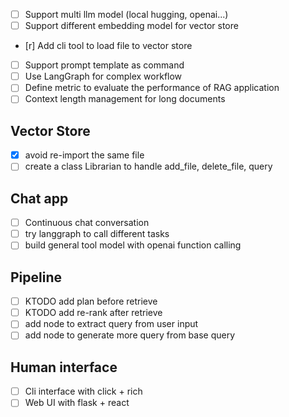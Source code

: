 - [ ] Support multi llm model (local hugging, openai...)
- [ ] Support different embedding model for vector store
- [r] Add cli tool to load file to vector store
- [ ] Support prompt template as command
- [ ] Use LangGraph for complex workflow
- [ ] Define metric to evaluate the performance of RAG application
- [ ] Context length management for long documents

## Vector Store
- [x] avoid re-import the same file
- [ ] create a class Librarian to handle add_file, delete_file, query

## Chat app
- [ ] Continuous chat conversation
- [ ] try langgraph to call different tasks
- [ ] build general tool model with openai function calling

## Pipeline
- [ ] KTODO add plan before retrieve
- [ ] KTODO add re-rank after retrieve
- [ ] add node to extract query from user input
- [ ] add node to generate more query from base query

## Human interface

- [ ] Cli interface with click + rich
- [ ] Web UI with flask + react
